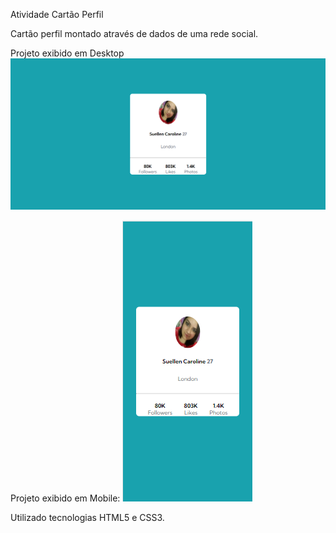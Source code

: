 Atividade Cartão Perfil

Cartão perfil montado através de dados de uma rede social. 

Projeto exibido em Desktop
<img src="./design/Desktop.png" alt="Foto do projeto em Desktop">

Projeto exibido em Mobile:
<img src="./design/Mobile.png" alt="Foto do Projeto em Mobile">

Utilizado tecnologias HTML5 e CSS3.
